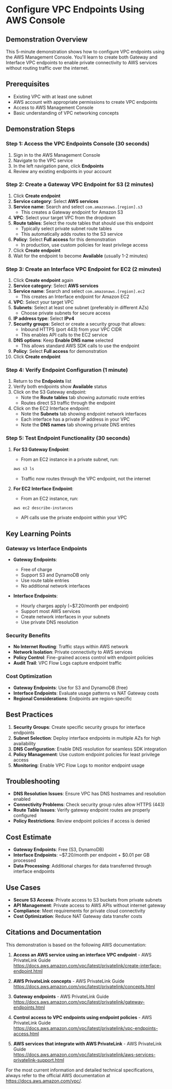 # Configure VPC Endpoints Using AWS Console

## Demonstration Overview
This 5-minute demonstration shows how to configure VPC endpoints using the AWS Management Console. You'll learn to create both Gateway and Interface VPC endpoints to enable private connectivity to AWS services without routing traffic over the internet.

## Prerequisites
- Existing VPC with at least one subnet
- AWS account with appropriate permissions to create VPC endpoints
- Access to AWS Management Console
- Basic understanding of VPC networking concepts

## Demonstration Steps

### Step 1: Access the VPC Endpoints Console (30 seconds)
1. Sign in to the AWS Management Console
2. Navigate to the VPC service
3. In the left navigation pane, click **Endpoints**
4. Review any existing endpoints in your account

### Step 2: Create a Gateway VPC Endpoint for S3 (2 minutes)
1. Click **Create endpoint**
2. **Service category**: Select **AWS services**
3. **Service name**: Search and select `com.amazonaws.[region].s3`
   - This creates a Gateway endpoint for Amazon S3
4. **VPC**: Select your target VPC from the dropdown
5. **Route tables**: Select the route tables that should use this endpoint
   - Typically select private subnet route tables
   - This automatically adds routes to the S3 service
6. **Policy**: Select **Full access** for this demonstration
   - In production, use custom policies for least privilege access
7. Click **Create endpoint**
8. Wait for the endpoint to become **Available** (usually 1-2 minutes)

### Step 3: Create an Interface VPC Endpoint for EC2 (2 minutes)
1. Click **Create endpoint** again
2. **Service category**: Select **AWS services**
3. **Service name**: Search and select `com.amazonaws.[region].ec2`
   - This creates an Interface endpoint for Amazon EC2
4. **VPC**: Select your target VPC
5. **Subnets**: Select at least one subnet (preferably in different AZs)
   - Choose private subnets for secure access
6. **IP address type**: Select **IPv4**
7. **Security groups**: Select or create a security group that allows:
   - Inbound HTTPS (port 443) from your VPC CIDR
   - This enables API calls to the EC2 service
8. **DNS options**: Keep **Enable DNS name** selected
   - This allows standard AWS SDK calls to use the endpoint
9. **Policy**: Select **Full access** for demonstration
10. Click **Create endpoint**

### Step 4: Verify Endpoint Configuration (1 minute)
1. Return to the **Endpoints** list
2. Verify both endpoints show **Available** status
3. Click on the S3 Gateway endpoint:
   - Note the **Route tables** tab showing automatic route entries
   - Routes direct S3 traffic through the endpoint
4. Click on the EC2 Interface endpoint:
   - Note the **Subnets** tab showing endpoint network interfaces
   - Each interface has a private IP address in your VPC
   - Note the **DNS names** tab showing private DNS entries

### Step 5: Test Endpoint Functionality (30 seconds)
1. **For S3 Gateway Endpoint**:
   - From an EC2 instance in a private subnet, run:
   ```bash
   aws s3 ls
   ```
   - Traffic now routes through the VPC endpoint, not the internet

2. **For EC2 Interface Endpoint**:
   - From an EC2 instance, run:
   ```bash
   aws ec2 describe-instances
   ```
   - API calls use the private endpoint within your VPC

## Key Learning Points

### Gateway vs Interface Endpoints
- **Gateway Endpoints**: 
  - Free of charge
  - Support S3 and DynamoDB only
  - Use route table entries
  - No additional network interfaces

- **Interface Endpoints**:
  - Hourly charges apply (~$7.20/month per endpoint)
  - Support most AWS services
  - Create network interfaces in your subnets
  - Use private DNS resolution

### Security Benefits
- **No Internet Routing**: Traffic stays within AWS network
- **Network Isolation**: Private connectivity to AWS services
- **Policy Control**: Fine-grained access control with endpoint policies
- **Audit Trail**: VPC Flow Logs capture endpoint traffic

### Cost Optimization
- **Gateway Endpoints**: Use for S3 and DynamoDB (free)
- **Interface Endpoints**: Evaluate usage patterns vs NAT Gateway costs
- **Regional Considerations**: Endpoints are region-specific

## Best Practices
1. **Security Groups**: Create specific security groups for interface endpoints
2. **Subnet Selection**: Deploy interface endpoints in multiple AZs for high availability
3. **DNS Configuration**: Enable DNS resolution for seamless SDK integration
4. **Policy Management**: Use custom endpoint policies for least privilege access
5. **Monitoring**: Enable VPC Flow Logs to monitor endpoint usage

## Troubleshooting
- **DNS Resolution Issues**: Ensure VPC has DNS hostnames and resolution enabled
- **Connectivity Problems**: Check security group rules allow HTTPS (443)
- **Route Table Issues**: Verify gateway endpoint routes are properly configured
- **Policy Restrictions**: Review endpoint policies if access is denied

## Cost Estimate
- **Gateway Endpoints**: Free (S3, DynamoDB)
- **Interface Endpoints**: ~$7.20/month per endpoint + $0.01 per GB processed
- **Data Processing**: Additional charges for data transferred through interface endpoints

## Use Cases
- **Secure S3 Access**: Private access to S3 buckets from private subnets
- **API Management**: Private access to AWS APIs without internet gateway
- **Compliance**: Meet requirements for private cloud connectivity
- **Cost Optimization**: Reduce NAT Gateway data transfer costs

## Citations and Documentation

This demonstration is based on the following AWS documentation:

1. **Access an AWS service using an interface VPC endpoint** - AWS PrivateLink Guide  
   https://docs.aws.amazon.com/vpc/latest/privatelink/create-interface-endpoint.html

2. **AWS PrivateLink concepts** - AWS PrivateLink Guide  
   https://docs.aws.amazon.com/vpc/latest/privatelink/concepts.html

3. **Gateway endpoints** - AWS PrivateLink Guide  
   https://docs.aws.amazon.com/vpc/latest/privatelink/gateway-endpoints.html

4. **Control access to VPC endpoints using endpoint policies** - AWS PrivateLink Guide  
   https://docs.aws.amazon.com/vpc/latest/privatelink/vpc-endpoints-access.html

5. **AWS services that integrate with AWS PrivateLink** - AWS PrivateLink Guide  
   https://docs.aws.amazon.com/vpc/latest/privatelink/aws-services-privatelink-support.html

For the most current information and detailed technical specifications, always refer to the official AWS documentation at https://docs.aws.amazon.com/vpc/.
